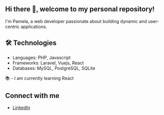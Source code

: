 ## Hi there 👋, welcome to my personal repository!

I'm Pamela, a web developer passionate about building dynamic and user-centric applications.

## 🛠 Technologies
- Languages: PHP, Javascript
- Frameworks: Laravel, Vuejs, React
- Databases: MySQL, PostgreSQL, SQLite

📚 - I am currently learning React

## Connect with me
- [LinkedIn](https://www.linkedin.com/in/pamela-fermac)
